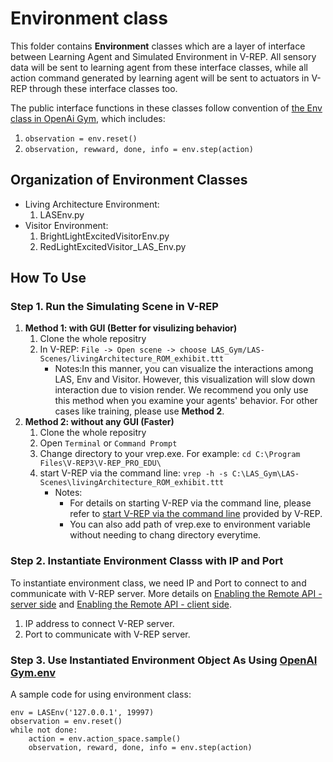 # Environment class
This folder contains **Environment** classes which are a layer of interface between Learning Agent and Simulated Environment in V-REP. All sensory data will be sent to learning agent from these interface classes, while all action command generated by learning agent will be sent to actuators in V-REP through these interface classes too.

The public interface functions in these classes follow convention of [the Env class in OpenAi Gym](https://gym.openai.com/docs/), which includes:

  1. `observation = env.reset()`
  2. `observation, rewward, done, info = env.step(action)`
## Organization of Environment Classes
* Living Architecture Environment:
   1. LASEnv.py
* Visitor Environment:
   1. BrightLightExcitedVisitorEnv.py
   2. RedLightExcitedVisitor_LAS_Env.py
## How To Use
### Step 1. Run the Simulating Scene in V-REP
1. **Method 1: with GUI (Better for visulizing behavior)**
   1. Clone the whole repositry
   2. In V-REP: `File -> Open scene -> choose LAS_Gym/LAS-Scenes/livingArchitecture_ROM_exhibit.ttt `
      * Notes:In this manner, you can visualize the interactions among LAS, Env and Visitor. However, this visualization will slow down interaction due to vision render. We recommend you only use this method when you examine your agents' behavior. For other cases like training, please use **Method 2**. 
2. **Method 2: without any GUI (Faster)**
   1. Clone the whole repositry
   2. Open `Terminal` or `Command Prompt`
   3. Change directory to your vrep.exe. For example: `cd C:\Program Files\V-REP3\V-REP_PRO_EDU\`
   4. start V-REP via the command line: `vrep -h -s C:\LAS_Gym\LAS-Scenes\livingArchitecture_ROM_exhibit.ttt`
      * Notes:
         * For details on starting V-REP via the command line, please refer to [start V-REP via the command line](http://www.coppeliarobotics.com/helpFiles/en/commandLine.htm) provided by V-REP.
         * You can also add path of vrep.exe to environment variable without needing to chang directory everytime.
### Step 2. Instantiate Environment Classs with IP and Port
To instantiate environment class, we need IP and Port to connect to and communicate with V-REP server. More details on [Enabling the Remote API - server side](http://www.coppeliarobotics.com/helpFiles/en/remoteApiServerSide.htm) and [Enabling the Remote API - client side](http://www.coppeliarobotics.com/helpFiles/en/remoteApiClientSide.htm).
1. IP address to connect V-REP server.
2. Port to communicate with V-REP server.
### Step 3. Use Instantiated Environment Object As Using [OpenAI Gym.env](https://gym.openai.com/docs/)
A sample code for using environment class:
~~~~
env = LASEnv('127.0.0.1', 19997)
observation = env.reset()
while not done:
    action = env.action_space.sample()
    observation, reward, done, info = env.step(action)
~~~~
